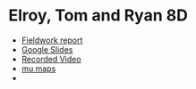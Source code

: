 # Elroy, Tom and Ryan 8D

- [Fieldwork report](https://docs.google.com/document/d/1Mjm_wggvEuNiv-RZQQ1r0H64-g3Qlw7m/edit?usp=sharing&ouid=115324397212143607970&rtpof=true&sd=true)
- [Google Slides](https://docs.google.com/presentation/d/153wmvpAmrZXp36cQOYowuU7Imjfe6wwjHmDD4W9fKcg/edit?usp=sharing)
- [Recorded Video](https://clipchamp.com/watch/sXSf5JcbD91)
- [mu maps](https://www.google.com/maps/d/u/0/edit?mid=17lCWzV3m76k2CucU7ALkUYBcvwTl1fM&usp=sharing)
- 
